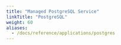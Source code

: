 ```yaml
---
title: "Managed PostgreSQL Service"
linkTitle: "PostgreSQL"
weight: 60
aliases:
  - /docs/reference/applications/postgres
---
```


